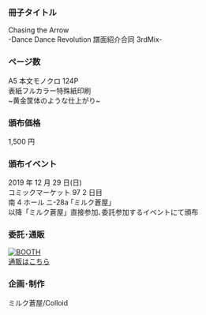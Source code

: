 ### 冊子タイトル

Chasing the Arrow  
-Dance Dance Revolution 譜面紹介合同 3rdMix-

### ページ数

A5 本文モノクロ 124P  
表紙フルカラー特殊紙印刷  
\~黄金筐体のような仕上がり\~

### 頒布価格

1,500 円

### 頒布イベント

2019 年 12 月 29 日(日)  
コミックマーケット 97 2 日目  
南 4 ホール ニ-28a ｢ミルク蒼屋｣  
以降「ミルク蒼屋」直接参加､委託参加するイベントにて頒布

### 委託･通販

[![BOOTH](https://asset.booth.pm/static-images/banner/200x40_01.png)  
通販はこちら](https://www.google.co.jp/)

### 企画･制作

ミルク蒼屋/Colloid

